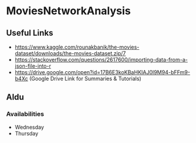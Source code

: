 # MoviesNetworkAnalysis

## Useful Links
* https://www.kaggle.com/rounakbanik/the-movies-dataset/downloads/the-movies-dataset.zip/7
* https://stackoverflow.com/questions/2617600/importing-data-from-a-json-file-into-r
* https://drive.google.com/open?id=17B6E3koKBaHKIAJ0l9M94-bFFm9-b4Xc (Google Drive Link for Summaries & Tutorials)

## Aldu
### Availabilities
* Wednesday 
* Thursday
